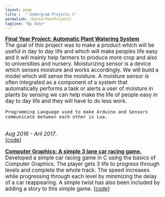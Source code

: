 ```yaml
---
layout: page
title :  " Undergrad Projects |" 
permalink: /SeniorYearProject/
tagline: "By date"
---
```

<!--<div class="tagline">
<span class="page-title">Publications</span> <span class="page-tagline"><em>by Date</em></span>
</div>-->
<div class="manual-post" style="font-size: 17px">
<div>
<!--   <div class="manual manual-title">
  <strong>2017</strong>
  </div> -->
   
   <p>  <div class="manual-content">
  <a href="\papers\Project_Report.pdf"  style="font-weight: bolder;text-align: justify;text-justify: inter-word;">
      Final Year Project: Automatic Plant Watering System</a><br>
      The goal of this project was to make a product which will be useful in day to day life and which will make peoples life easy and it will mainly help farmers to produce more crop and also to universities and nursery.
      Moisturizing sensor is a device which senses moisture and works accordingly. We will build a model which will sense the moisture. A moisture sensor is often integrated as a component of a system that automatically performs a task or alerts a user of moisture in plants by sensing we can help make the life of people easy in day to day life and they will have to do less work. 
  
    Programming Language used to make Arduino and Sensors communicate between each other is Lua.
<br><i>Aug 2016 - Aril 2017</i>.<br><span>[<a href="https://github.com/harshilps/Final_year_project">code</a>]</span>
  </div>
</p>
 <p>  <div class="manual-content">
  <a href="https://github.com/harshilps/car_race"  style="font-weight: bolder;text-align: justify;text-justify: inter-word;">
      Computer Graphics: A simple 3 lane car racing game. </a><br>
      Developed a simple car racing game in C using the basics of Computer Graphics. The player gets 3 life to progress through levels and complete the whole track. The speed increases while progressing through each level by minimizing the delay of a car reappearing. A simple twist has also been included by adding a story to this simple game.
<span>[<a href="https://github.com/harshilps/car_race">code</a>]</span>
  </div>
</p>
</div>
</div>


